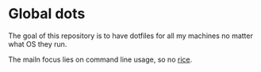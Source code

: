 # Global dots

The goal of this repository is to have dotfiles for all my machines no matter what OS they run.

The mailn focus lies on command line usage, so no [rice](https://github.com/rbnis/dotfiles).
